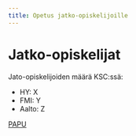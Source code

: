 ```yaml
---
title: Opetus jatko-opiskelijoille
---
```


# Jatko-opiskelijat

Jato-opiskelijoiden määrä KSC:ssä:

- HY: X
- FMI: Y
- Aalto: Z

[PAPU](http://blogs.helsinki.fi/papu-dp/)
